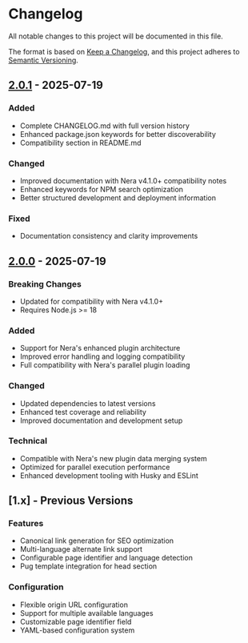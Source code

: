 # Changelog

All notable changes to this project will be documented in this file.

The format is based on [Keep a Changelog](https://keepachangelog.com/en/1.0.0/),
and this project adheres to [Semantic Versioning](https://semver.org/spec/v2.0.0.html).

## [2.0.1] - 2025-07-19

### Added

-   Complete CHANGELOG.md with full version history
-   Enhanced package.json keywords for better discoverability
-   Compatibility section in README.md

### Changed

-   Improved documentation with Nera v4.1.0+ compatibility notes
-   Enhanced keywords for NPM search optimization
-   Better structured development and deployment information

### Fixed

-   Documentation consistency and clarity improvements

## [2.0.0] - 2025-07-19

### Breaking Changes

-   Updated for compatibility with Nera v4.1.0+
-   Requires Node.js >= 18

### Added

-   Support for Nera's enhanced plugin architecture
-   Improved error handling and logging compatibility
-   Full compatibility with Nera's parallel plugin loading

### Changed

-   Updated dependencies to latest versions
-   Enhanced test coverage and reliability
-   Improved documentation and development setup

### Technical

-   Compatible with Nera's new plugin data merging system
-   Optimized for parallel execution performance
-   Enhanced development tooling with Husky and ESLint

## [1.x] - Previous Versions

### Features

-   Canonical link generation for SEO optimization
-   Multi-language alternate link support
-   Configurable page identifier and language detection
-   Pug template integration for head section

### Configuration

-   Flexible origin URL configuration
-   Support for multiple available languages
-   Customizable page identifier field
-   YAML-based configuration system

[2.0.1]: https://github.com/seebaermichi/nera-plugin-canonical-links/compare/v2.0.0...v2.0.1
[2.0.0]: https://github.com/seebaermichi/nera-plugin-canonical-links/compare/v1.0.0...v2.0.0

